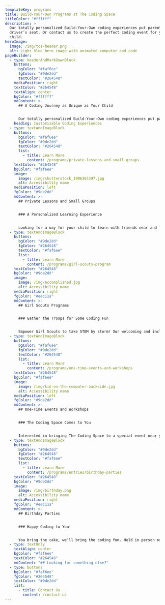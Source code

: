 ```yaml
---
templateKey: programs
title: Build-Your-Own Programs at The Coding Space
titleColor: "#ffffff"
description: >
  Our totally personalized Build-Your-Own coding experiences put parents in the
  driver’s seat. Or contact us to create the perfect coding event for your
  child.
heroImage:
  image: /img/tcs-header.png
  alt: Light blue hero image with animated computer and code
pageBuilder:
  - type: headerAndMarkDownBlock
    buttons:
      bgColor: "#faf6ee"
      fgColor: "#9de2dd"
      textColor: "#264548"
    mediaPosition: right
    textColor: "#264548"
    textAlign: center
    bgColor: "#ffffff"
    mdContent: >-
      ## A Coding Journey as Unique as Your Child


      Our totally personalized Build-Your-Own coding experiences put parents in the driver’s seat. Looking for a unique celebration? Check out our birthday parties. Have a Girl Scout in the family? We’ve got specialized badge programs. Check out some of our most popular options below. Don’t see what you’re looking for? Contact us to create the perfect coding event for your child.
    heading: Customizable Coding Experiences
  - type: textAndImageBlock
    buttons:
      bgColor: "#faf6ee"
      fgColor: "#9de2dd"
      textColor: "#264548"
      list:
        - title: Learn More
          content: /programs/private-lessons-and-small-groups
    textColor: "#264548"
    bgColor: "#faf6ee"
    image:
      image: /img/shutterstock_1906365397.jpg
      alt: Accessibility name
    mediaPosition: left
    fgColor: "#9de2dd"
    mdContent: >-
      ## Private Lessons and Small Groups


      ### A Personalized Learning Experience


      Looking for a way for your child to learn with friends near and far? Or get dedicated help from an instructor in a one-on-one setting? Our virtual and in-person private lessons and small group classes provide students with targeted support from our experienced instructors.
  - type: textAndImageBlock
    buttons:
      bgColor: "#9de2dd"
      fgColor: "#264548"
      textColor: "#faf6ee"
      list:
        - title: Learn More
          content: /programs/girl-scouts-program
    textColor: "#264548"
    bgColor: "#9de2dd"
    image:
      image: /img/accomplished.jpg
      alt: Accessibility name
    mediaPosition: right
    fgColor: "#eec11a"
    mdContent: >-
      ## Girl Scouts Programs


      ### Gather the Troops for Some Coding Fun


      Empower Girl Scouts to take STEM by storm! Our welcoming and inclusive workshops teach Girl Scouts programming skills, encourage the exploration of STEM subjects, and conclude with a special badge ceremony.
  - type: textAndImageBlock
    buttons:
      bgColor: "#faf6ee"
      fgColor: "#9de2dd"
      textColor: "#264548"
      list:
        - title: Learn More
          content: /programs/one-time-events-and-workshops
    textColor: "#264548"
    bgColor: "#faf6ee"
    image:
      image: /img/kid-on-the-computer-backside.jpg
      alt: Accessibility name
    mediaPosition: left
    fgColor: "#9de2dd"
    mdContent: >-
      ## One-Time Events and Workshops


      ### The Coding Space Comes to You


      Interested in bringing The Coding Space to a special event near you? We partner with workplaces and community organizations to bring the fun of coding to your doorstep.
  - type: textAndImageBlock
    buttons:
      bgColor: "#9de2dd"
      fgColor: "#264548"
      textColor: "#faf6ee"
      list:
        - title: Learn More
          content: /programs/entries/birthday-parties
    textColor: "#264548"
    bgColor: "#9de2dd"
    image:
      image: /img/birthday.png
      alt: Accessibility name
    mediaPosition: right
    fgColor: "#eec11a"
    mdContent: >-
      ## Birthday Parties


      ### Happy Coding to You!


      You bring the cake, we’ll bring the coding fun. Held in person or online, this unique event makes coding with friends a true celebration. Personalize your party by choosing a fun theme, cool activities, STEM-based subjects, and more.
  - type: textOnly
    textAlign: center
    bgColor: "#faf6ee"
    textColor: "#264548"
    mdContent: "## Looking for something else?"
  - type: buttons
    bgColor: "#faf6ee"
    fgColor: "#264548"
    textColor: "#9de2dd"
    list:
      - title: Contact Us
        content: /contact-us
---
```

